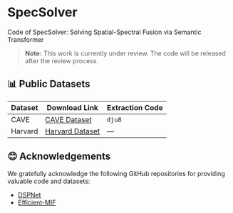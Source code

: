 
# SpecSolver
Code of SpecSolver: Solving Spatial-Spectral Fusion via Semantic Transformer

> **Note:** This work is currently under review. The code will be released after the review process.

## 📊 Public Datasets
| Dataset  | Download Link                                                                                          | Extraction Code |
|----------|--------------------------------------------------------------------------------------------------------|-----------------|
| CAVE     | [CAVE Dataset](https://pan.baidu.com/share/init?surl=CXCJfzp2yfvJZ9Lg2i-mNA)                           | `dju8`          |
| Harvard  | [Harvard Dataset](#) <!-- Add actual link here -->                                                     | —               |


## 😊 Acknowledgements

We gratefully acknowledge the following GitHub repositories for providing valuable code and datasets:

- [DSPNet](https://github.com/syc11-25/DSPNet)
- [Efficient-MIF](https://github.com/294coder/Efficient-MIF)
